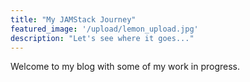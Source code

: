 ```yaml
---
title: "My JAMStack Journey"
featured_image: '/upload/lemon_upload.jpg'
description: "Let's see where it goes..."
---
```

Welcome to my blog with some of my work in progress.
